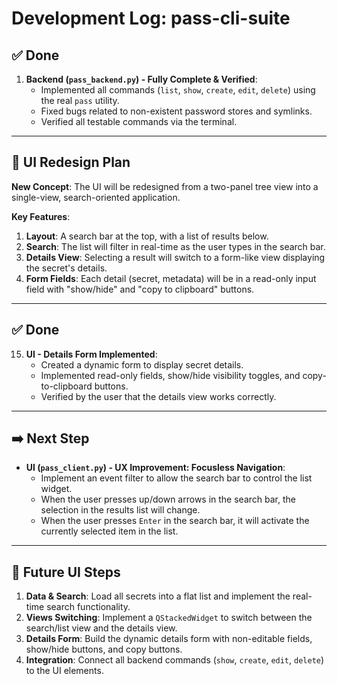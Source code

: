 # Development Log: pass-cli-suite

## ✅ Done

1.  **Backend (`pass_backend.py`) - Fully Complete & Verified**:
    *   Implemented all commands (`list`, `show`, `create`, `edit`, `delete`) using the real `pass` utility.
    *   Fixed bugs related to non-existent password stores and symlinks.
    *   Verified all testable commands via the terminal.

---

## 🚀 UI Redesign Plan

**New Concept**: The UI will be redesigned from a two-panel tree view into a single-view, search-oriented application.

**Key Features**:
1.  **Layout**: A search bar at the top, with a list of results below.
2.  **Search**: The list will filter in real-time as the user types in the search bar.
3.  **Details View**: Selecting a result will switch to a form-like view displaying the secret's details.
4.  **Form Fields**: Each detail (secret, metadata) will be in a read-only input field with "show/hide" and "copy to clipboard" buttons.

---

## ✅ Done

15. **UI - Details Form Implemented**:
    *   Created a dynamic form to display secret details.
    *   Implemented read-only fields, show/hide visibility toggles, and copy-to-clipboard buttons.
    *   Verified by the user that the details view works correctly.

---

## ➡️ Next Step

*   **UI (`pass_client.py`) - UX Improvement: Focusless Navigation**:
    *   Implement an event filter to allow the search bar to control the list widget.
    *   When the user presses up/down arrows in the search bar, the selection in the results list will change.
    *   When the user presses `Enter` in the search bar, it will activate the currently selected item in the list.

---

## 🚀 Future UI Steps

1.  **Data & Search**: Load all secrets into a flat list and implement the real-time search functionality.
2.  **Views Switching**: Implement a `QStackedWidget` to switch between the search/list view and the details view.
3.  **Details Form**: Build the dynamic details form with non-editable fields, show/hide buttons, and copy buttons.
4.  **Integration**: Connect all backend commands (`show`, `create`, `edit`, `delete`) to the UI elements.

